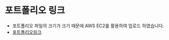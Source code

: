 # 포트폴리오 링크
- 포트폴리오 파일의 크기가 크기 때문에 AWS EC2를 활용하여 업로드 하였습니다.
- [포트폴리오링크](http://15.164.33.44/ParkP.pdf)

